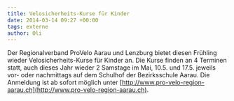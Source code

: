 ```yaml
---
title: Velosicherheits-Kurse für Kinder
date: 2014-03-14 09:27 +00:00
tags: externe
author: Oli
---
```


Der Regionalverband ProVelo Aarau und Lenzburg bietet diesen Frühling wieder Velosicherheits-Kurse für Kinder an. Die Kurse finden an 4 Terminen statt, auch dieses Jahr wieder 2 Samstage im Mai, 10.5. und 17.5. jeweils vor- oder nachmittags auf dem Schulhof der Bezirksschule Aarau. Die Anmeldung ist ab sofort möglich unter [http://www.pro-velo-region-aarau.ch](http://www.pro-velo-region-aarau.ch).